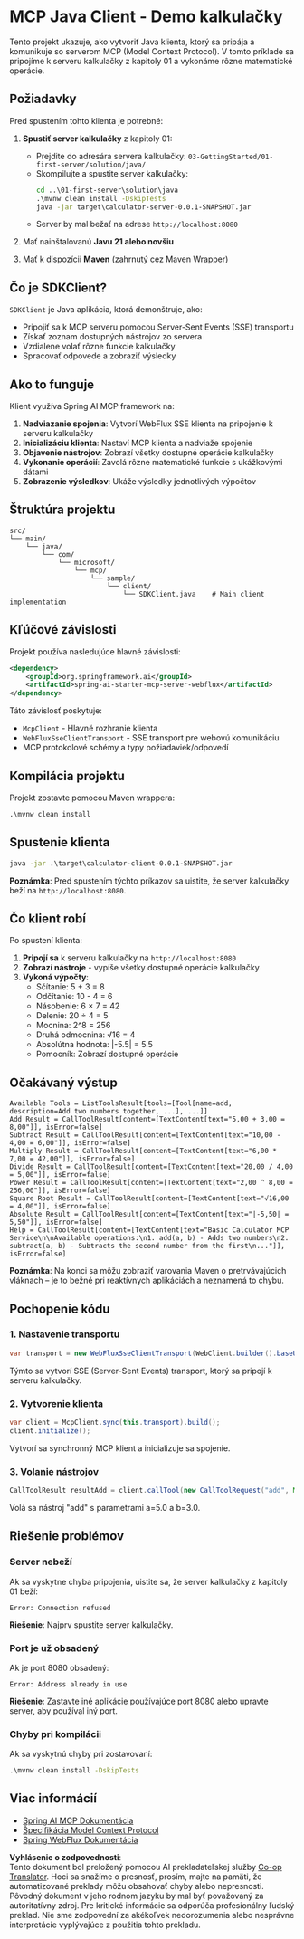 <!--
CO_OP_TRANSLATOR_METADATA:
{
  "original_hash": "7074b9f4c8cd147c1c10f569d8508c82",
  "translation_date": "2025-07-13T18:37:25+00:00",
  "source_file": "03-GettingStarted/02-client/solution/java/README.md",
  "language_code": "sk"
}
-->
# MCP Java Client - Demo kalkulačky

Tento projekt ukazuje, ako vytvoriť Java klienta, ktorý sa pripája a komunikuje so serverom MCP (Model Context Protocol). V tomto príklade sa pripojíme k serveru kalkulačky z kapitoly 01 a vykonáme rôzne matematické operácie.

## Požiadavky

Pred spustením tohto klienta je potrebné:

1. **Spustiť server kalkulačky** z kapitoly 01:
   - Prejdite do adresára servera kalkulačky: `03-GettingStarted/01-first-server/solution/java/`
   - Skompilujte a spustite server kalkulačky:
     ```cmd
     cd ..\01-first-server\solution\java
     .\mvnw clean install -DskipTests
     java -jar target\calculator-server-0.0.1-SNAPSHOT.jar
     ```
   - Server by mal bežať na adrese `http://localhost:8080`

2. Mať nainštalovanú **Javu 21 alebo novšiu**
3. Mať k dispozícii **Maven** (zahrnutý cez Maven Wrapper)

## Čo je SDKClient?

`SDKClient` je Java aplikácia, ktorá demonštruje, ako:
- Pripojiť sa k MCP serveru pomocou Server-Sent Events (SSE) transportu
- Získať zoznam dostupných nástrojov zo servera
- Vzdialene volať rôzne funkcie kalkulačky
- Spracovať odpovede a zobraziť výsledky

## Ako to funguje

Klient využíva Spring AI MCP framework na:

1. **Nadviazanie spojenia**: Vytvorí WebFlux SSE klienta na pripojenie k serveru kalkulačky
2. **Inicializáciu klienta**: Nastaví MCP klienta a nadviaže spojenie
3. **Objavenie nástrojov**: Zobrazí všetky dostupné operácie kalkulačky
4. **Vykonanie operácií**: Zavolá rôzne matematické funkcie s ukážkovými dátami
5. **Zobrazenie výsledkov**: Ukáže výsledky jednotlivých výpočtov

## Štruktúra projektu

```
src/
└── main/
    └── java/
        └── com/
            └── microsoft/
                └── mcp/
                    └── sample/
                        └── client/
                            └── SDKClient.java    # Main client implementation
```

## Kľúčové závislosti

Projekt používa nasledujúce hlavné závislosti:

```xml
<dependency>
    <groupId>org.springframework.ai</groupId>
    <artifactId>spring-ai-starter-mcp-server-webflux</artifactId>
</dependency>
```

Táto závislosť poskytuje:
- `McpClient` - Hlavné rozhranie klienta
- `WebFluxSseClientTransport` - SSE transport pre webovú komunikáciu
- MCP protokolové schémy a typy požiadaviek/odpovedí

## Kompilácia projektu

Projekt zostavte pomocou Maven wrappera:

```cmd
.\mvnw clean install
```

## Spustenie klienta

```cmd
java -jar .\target\calculator-client-0.0.1-SNAPSHOT.jar
```

**Poznámka**: Pred spustením týchto príkazov sa uistite, že server kalkulačky beží na `http://localhost:8080`.

## Čo klient robí

Po spustení klienta:

1. **Pripojí sa** k serveru kalkulačky na `http://localhost:8080`
2. **Zobrazí nástroje** - vypíše všetky dostupné operácie kalkulačky
3. **Vykoná výpočty**:
   - Sčítanie: 5 + 3 = 8
   - Odčítanie: 10 - 4 = 6
   - Násobenie: 6 × 7 = 42
   - Delenie: 20 ÷ 4 = 5
   - Mocnina: 2^8 = 256
   - Druhá odmocnina: √16 = 4
   - Absolútna hodnota: |-5.5| = 5.5
   - Pomocník: Zobrazí dostupné operácie

## Očakávaný výstup

```
Available Tools = ListToolsResult[tools=[Tool[name=add, description=Add two numbers together, ...], ...]]
Add Result = CallToolResult[content=[TextContent[text="5,00 + 3,00 = 8,00"]], isError=false]
Subtract Result = CallToolResult[content=[TextContent[text="10,00 - 4,00 = 6,00"]], isError=false]
Multiply Result = CallToolResult[content=[TextContent[text="6,00 * 7,00 = 42,00"]], isError=false]
Divide Result = CallToolResult[content=[TextContent[text="20,00 / 4,00 = 5,00"]], isError=false]
Power Result = CallToolResult[content=[TextContent[text="2,00 ^ 8,00 = 256,00"]], isError=false]
Square Root Result = CallToolResult[content=[TextContent[text="√16,00 = 4,00"]], isError=false]
Absolute Result = CallToolResult[content=[TextContent[text="|-5,50| = 5,50"]], isError=false]
Help = CallToolResult[content=[TextContent[text="Basic Calculator MCP Service\n\nAvailable operations:\n1. add(a, b) - Adds two numbers\n2. subtract(a, b) - Subtracts the second number from the first\n..."]], isError=false]
```

**Poznámka**: Na konci sa môžu zobraziť varovania Maven o pretrvávajúcich vláknach – je to bežné pri reaktívnych aplikáciách a neznamená to chybu.

## Pochopenie kódu

### 1. Nastavenie transportu
```java
var transport = new WebFluxSseClientTransport(WebClient.builder().baseUrl("http://localhost:8080"));
```
Týmto sa vytvorí SSE (Server-Sent Events) transport, ktorý sa pripojí k serveru kalkulačky.

### 2. Vytvorenie klienta
```java
var client = McpClient.sync(this.transport).build();
client.initialize();
```
Vytvorí sa synchronný MCP klient a inicializuje sa spojenie.

### 3. Volanie nástrojov
```java
CallToolResult resultAdd = client.callTool(new CallToolRequest("add", Map.of("a", 5.0, "b", 3.0)));
```
Volá sa nástroj "add" s parametrami a=5.0 a b=3.0.

## Riešenie problémov

### Server nebeží
Ak sa vyskytne chyba pripojenia, uistite sa, že server kalkulačky z kapitoly 01 beží:
```
Error: Connection refused
```
**Riešenie**: Najprv spustite server kalkulačky.

### Port je už obsadený
Ak je port 8080 obsadený:
```
Error: Address already in use
```
**Riešenie**: Zastavte iné aplikácie používajúce port 8080 alebo upravte server, aby používal iný port.

### Chyby pri kompilácii
Ak sa vyskytnú chyby pri zostavovaní:
```cmd
.\mvnw clean install -DskipTests
```

## Viac informácií

- [Spring AI MCP Dokumentácia](https://docs.spring.io/spring-ai/reference/api/mcp/)
- [Špecifikácia Model Context Protocol](https://modelcontextprotocol.io/)
- [Spring WebFlux Dokumentácia](https://docs.spring.io/spring-framework/docs/current/reference/html/web-reactive.html)

**Vyhlásenie o zodpovednosti**:  
Tento dokument bol preložený pomocou AI prekladateľskej služby [Co-op Translator](https://github.com/Azure/co-op-translator). Hoci sa snažíme o presnosť, prosím, majte na pamäti, že automatizované preklady môžu obsahovať chyby alebo nepresnosti. Pôvodný dokument v jeho rodnom jazyku by mal byť považovaný za autoritatívny zdroj. Pre kritické informácie sa odporúča profesionálny ľudský preklad. Nie sme zodpovední za akékoľvek nedorozumenia alebo nesprávne interpretácie vyplývajúce z použitia tohto prekladu.